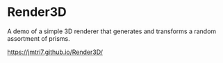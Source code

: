 # Render3D
A demo of a simple 3D renderer that generates and transforms a random assortment of prisms.

https://jmtri7.github.io/Render3D/
